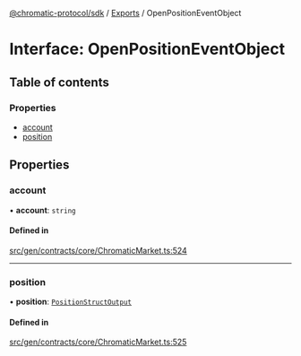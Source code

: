 [@chromatic-protocol/sdk](../README.md) / [Exports](../modules.md) / OpenPositionEventObject

# Interface: OpenPositionEventObject

## Table of contents

### Properties

- [account](OpenPositionEventObject.md#account)
- [position](OpenPositionEventObject.md#position)

## Properties

### account

• **account**: `string`

#### Defined in

[src/gen/contracts/core/ChromaticMarket.ts:524](https://github.com/chromatic-protocol/sdk/blob/ff89bc3/src/gen/contracts/core/ChromaticMarket.ts#L524)

___

### position

• **position**: [`PositionStructOutput`](../modules.md#positionstructoutput)

#### Defined in

[src/gen/contracts/core/ChromaticMarket.ts:525](https://github.com/chromatic-protocol/sdk/blob/ff89bc3/src/gen/contracts/core/ChromaticMarket.ts#L525)
